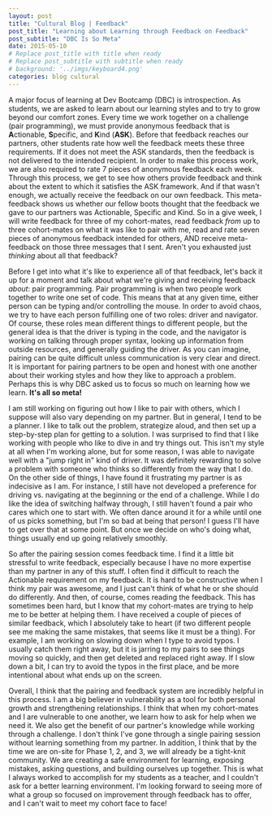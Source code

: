 ```yaml
---
layout: post
title: "Cultural Blog | Feedback"
post_title: "Learning about Learning through Feedback on Feedback"
post_subtitle: "DBC Is So Meta"
date: 2015-05-10
# Replace post_title with title when ready
# Replace post_subtitle with subtitle when ready
# background: '../imgs/keyboard4.png'
categories: blog cultural
---
```


A major focus of learning at Dev Bootcamp (DBC) is introspection. As students, we are asked to learn about our learning styles and to try to grow beyond our comfort zones. Every time we work together on a challenge (pair programming), we must provide anonymous feedback that is <b>A</b>ctionable, <b>S</b>pecific, and <b>K</b>ind (<b>ASK</b>). Before that feedback reaches our partners, other students rate how well the feedback meets these three requirements. If it does not meet the ASK standards, then the feedback is not delivered to the intended recipient. In order to make this process work, we are also required to rate 7 pieces of anonymous feedback each week. Through this process, we get to see how others provide feedback and think about the extent to which it satisfies the ASK framework. And if that wasn't enough, we actually receive the feedback on our own feedback. This meta-feedback shows us whether our fellow boots thought that the feedback we gave to our partners was Actionable, Specific and Kind. So in a give week, I will write feedback for three of my cohort-mates, read feedback <i>from</i> up to three cohort-mates on what it was like to pair with me, read and rate seven pieces of anonymous feedback intended for others, AND receive meta-feedback on those three messages that I sent. Aren't you exhausted just <i>thinking</i> about all that feedback?

Before I get into what it's like to experience all of that feedback, let's back it up for a moment and talk about what we're giving and receiving feedback <i>about</i>: pair programming. Pair programming is when two people work together to write one set of code. This means that at any given time, either person can be typing and/or controlling the mouse. In order to avoid chaos, we try to have each person fulfilling one of two roles: driver and navigator. Of course, these roles mean different things to different people, but the general idea is that the driver is typing in the code, and the navigator is working on talking through proper syntax, looking up information from outside resources, and generally guiding the driver. As you can imagine, pairing can be quite difficult unless communication is very clear and direct. It is important for pairing partners to be open and honest with one another about their working styles and how they like to approach a problem. Perhaps this is why DBC asked us to focus so much on learning how we learn. <b>It's all so meta!</b>

I am still working on figuring out how I like to pair with others, which I suppose will also vary depending on my partner. But in general, I tend to be a planner. I like to talk out the problem, strategize aloud, and then set up a step-by-step plan for getting to a solution. I was surprised to find that I like working with people who like to dive in and try things out. This isn't my style at all when I'm working alone, but for some reason, I was able to navigate well with a "jump right in" kind of driver. It was definitely rewarding to solve a problem with someone who thinks so differently from the way that I do. On the other side of things, I have found it frustrating my partner is as indecisive as I am. For instance, I still have not developed a preference for driving vs. navigating at the beginning or the end of a challenge. While I do like the idea of switching halfway through, I still haven't found a pair who cares which one to start with. We often dance around it for a while until one of us picks something, but I'm so bad at being that person! I guess I'll have to get over that at some point. But once we decide on who's doing what, things usually end up going relatively smoothly.

So after the pairing session comes feedback time. I find it a little bit stressful to write feedback, especially because I have no more expertise than my partner in any of this stuff. I often find it difficult to reach the Actionable requirement on my feedback. It is hard to be constructive when I think my pair was awesome, and I just can't think of what he or she should do differently. And then, of course, comes reading the feedback. This has sometimes been hard, but I know that my cohort-mates are trying to help me to be better at helping them. I have received a couple of pieces of similar feedback, which I absolutely take to heart (if two different people see me making the same mistakes, that seems like it must be a thing). For example, I am working on slowing down when I type to avoid typos. I usually catch them right away, but it is jarring to my pairs to see things moving so quickly, and then get deleted and replaced right away. If I slow down a bit, I can try to avoid the typos in the first place, and be more intentional about what ends up on the screen.

Overall, I think that the pairing and feedback system are incredibly helpful in this process. I am a big believer in vulnerability as a tool for both personal growth and strengthening relationships. I think that when my cohort-mates and I are vulnerable to one another, we learn how to ask for help when we need it. We also get the benefit of our partner's knowledge while working through a challenge. I don't think I've gone through a single pairing session without learning something from my partner. In addition, I think that by the time we are on-site for Phase 1, 2, and 3, we will already be a tight-knit community. We are creating a safe environment for learning, exposing mistakes, asking questions, and building ourselves up together. This is what I always worked to accomplish for my students as a teacher, and I couldn't ask for a better learning environment. I'm looking forward to seeing more of what a group so focused on improvement through feedback has to offer, and I can't wait to meet my cohort face to face!
